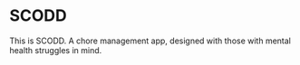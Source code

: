 # SCODD
This is SCODD. A chore management app, designed with those with mental health struggles in mind. 
